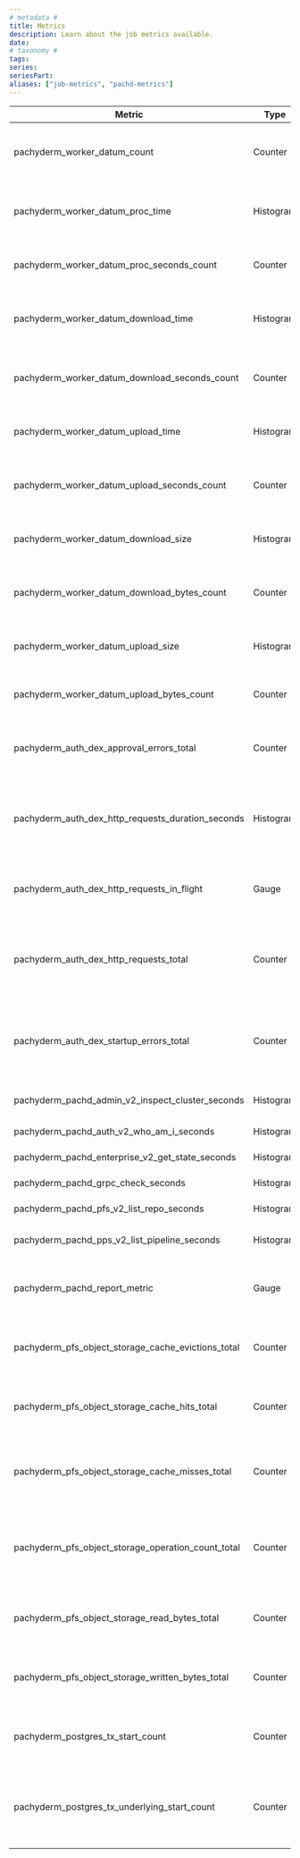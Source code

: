 ```yaml
---
# metadata # 
title: Metrics
description: Learn about the job metrics available. 
date: 
# taxonomy #
tags: 
series:
seriesPart:
aliases: ["job-metrics", "pachd-metrics"]
--- 
```


| Metric | Type | Description |
|---|---|---|
| pachyderm_worker_datum_count | Counter | Counts the number of datums processed by a pipeline. |
| pachyderm_worker_datum_proc_time | Histogram | Tracks the time spent in user code for datums processed by a pipeline. |
| pachyderm_worker_datum_proc_seconds_count | Counter | Counts the total time spent in user code by a pipeline. |
| pachyderm_worker_datum_download_time | Histogram | Tracks the time spent downloading input data by a pipeline. |
| pachyderm_worker_datum_download_seconds_count | Counter | Counts the total time spent downloading input data by a pipeline. |
| pachyderm_worker_datum_upload_time | Histogram | Tracks the time spent uploading output data by a pipeline. |
| pachyderm_worker_datum_upload_seconds_count | Counter | Counts the total time spent uploading output data by a pipeline. |
| pachyderm_worker_datum_download_size | Histogram | Tracks the size of input data downloaded by a pipeline. |
| pachyderm_worker_datum_download_bytes_count | Counter | Counts the total size of input data downloaded by a pipeline. |
| pachyderm_worker_datum_upload_size | Histogram | Tracks the size of output data uploaded by a pipeline. |
| pachyderm_worker_datum_upload_bytes_count | Counter | Counts the total size of output data uploaded by a pipeline. |
| pachyderm_auth_dex_approval_errors_total | Counter | Counts the number of HTTP requests to /approval that ended in error. |
| pachyderm_auth_dex_http_requests_duration_seconds | Histogram | Histogram of time spent processing Dex requests, by response status code and HTTP method. |
| pachyderm_auth_dex_http_requests_in_flight | Gauge | Tracks the number of requests currently being handled by Dex. |
| pachyderm_auth_dex_http_requests_total | Counter | Counts the number of HTTP requests handled by Dex, by response status code and HTTP method. |
| pachyderm_auth_dex_startup_errors_total | Counter | Counts the number of HTTP requests that were rejected because the server can't start. |
| pachyderm_pachd_admin_v2_inspect_cluster_seconds | Histogram | Tracks the run time of InspectCluster. |
| pachyderm_pachd_auth_v2_who_am_i_seconds | Histogram | Tracks the run time of WhoAmI. |
| pachyderm_pachd_enterprise_v2_get_state_seconds | Histogram | Tracks the run time of GetState. |
| pachyderm_pachd_grpc_check_seconds | Histogram | Tracks the run time of Check. |
| pachyderm_pachd_pfs_v2_list_repo_seconds | Histogram | Tracks the run time of ListRepo. |
| pachyderm_pachd_pps_v2_list_pipeline_seconds | Histogram | Tracks the run time of ListPipeline. |
| pachyderm_pachd_report_metric | Gauge | Tracks the gauge of the number of calls to reportDuration(). |
| pachyderm_pfs_object_storage_cache_evictions_total | Counter | Counts the number of objects evicted from the LRU cache. |
| pachyderm_pfs_object_storage_cache_hits_total | Counter | Counts the number of object storage gets served from cache. |
| pachyderm_pfs_object_storage_cache_misses_total | Counter | Counts the number of object storage gets that were not served from cache. |
| pachyderm_pfs_object_storage_operation_count_total | Counter | Counts the number of object storage operations, by storage type and operation name. |
| pachyderm_pfs_object_storage_read_bytes_total | Counter | Counts the number of bytes read from object storage, by storage type. |
| pachyderm_pfs_object_storage_written_bytes_total | Counter | Counts the number of bytes written to object storage, by storage type. |
| pachyderm_postgres_tx_start_count | Counter | Counts the number of transactions that have been started. |
| pachyderm_postgres_tx_underlying_start_count | Counter | Counts the number of underlying database transactions that have been started. |